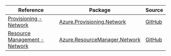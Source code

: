 | Reference | Package | Source |
|---|---|---|
|[Provisioning - Network](provisioning.network-readme.md)|[Azure.Provisioning.Network](https://www.nuget.org/packages/Azure.Provisioning.Network)|[GitHub](https://github.com/Azure/azure-sdk-for-net/blob/main/sdk/provisioning/Azure.Provisioning.Network)|
|[Resource Management - Network](resourcemanager.network-readme.md)|[Azure.ResourceManager.Network](https://www.nuget.org/packages/Azure.ResourceManager.Network)|[GitHub](https://github.com/Azure/azure-sdk-for-net/blob/main/sdk/network/Azure.ResourceManager.Network)|
